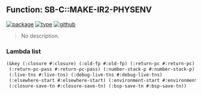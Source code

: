## Function: SB-C::MAKE-IR2-PHYSENV
[![package](https://img.shields.io/badge/Package-SB--C-5f9ea0.svg?style=social&colorA=999999)](../) [![type](https://img.shields.io/badge/Type-Function-5f9ea0.svg?style=social&colorA=999999)](../#function) [![github](https://img.shields.io/badge/GitHub-View_the_source-5f9ea0.svg?style=social&colorA=999999&logo=github)](https://github.com/sbcl/sbcl/blob/master/src/compiler/vop.lisp/) 

> No description.

### Lambda list
```cl
(&key (:closure #:closure) (:old-fp #:old-fp) (:return-pc #:return-pc)
 (:return-pc-pass #:return-pc-pass) (:number-stack-p #:number-stack-p)
 (:live-tns #:live-tns) (:debug-live-tns #:debug-live-tns)
 (:elsewhere-start #:elsewhere-start) (:environment-start #:environment-start)
 (:closure-save-tn #:closure-save-tn) (:bsp-save-tn #:bsp-save-tn))
```
